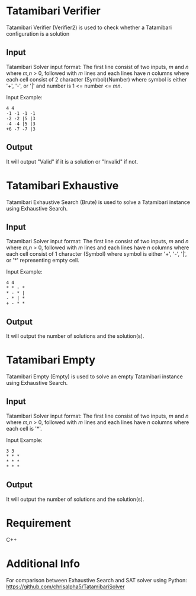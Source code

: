 # Tatamibari Verifier
Tatamibari Verifier (Verifier2) is used to check whether a Tatamibari configuration is a solution

## Input
Tatamibari Solver input format:
The first line consist of two inputs, _m_ and _n_  where _m,n_ > 0, followed with _m_ lines and each lines have _n_ columns where each cell consist of 2 character (Symbol)(Number) where symbol is either '\+', '-', or '|' and number is 1 <= number <= _mn_.

Input Example:

	4 4
	-1 -1 -1 -1
	-2 -2 |5 |3
	-4 -4 |5 |3
	+6 -7 -7 |3
  
## Output
It will output "Valid" if it is a solution or "Invalid" if not.
 
# Tatamibari Exhaustive
Tatamibari Exhaustive Search (Brute) is used to solve a Tatamibari instance using Exhaustive Search.

## Input
Tatamibari Solver input format:
The first line consist of two inputs, _m_ and _n_  where _m,n_ > 0, followed with _m_ lines and each lines have _n_ columns where each cell consist of 1 character (Symbol) where symbol is either '\+', '-', '|', or '\*' representing empty cell.

Input Example:

	4 4
	* * - *
	* - * |
	- * | *
	+ - * *
  
## Output
It will output the number of solutions and the solution(s).
 
# Tatamibari Empty
Tatamibari Empty (Empty) is used to solve an empty Tatamibari instance using Exhaustive Search.

## Input
Tatamibari Solver input format:
The first line consist of two inputs, _m_ and _n_  where _m,n_ > 0, followed with _m_ lines and each lines have _n_ columns where each cell is '\*'.

Input Example:

	3 3
	* * * 
	* * * 
	* * * 
  
## Output
It will output the number of solutions and the solution(s).

# Requirement
C++

# Additional Info
For comparison between Exhaustive Search and SAT solver using Python: https://github.com/chrisalpha5/TatamibariSolver
